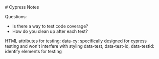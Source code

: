 \# Cypress Notes



Questions:

* Is there a way to test code coverage?
* How do you clean up after each test?


HTML attributes for testing:
data-cy: specifically designed for cypress testing and won't interfere with styling
data-test, data-test-id, data-testid: identify elements for testing 



